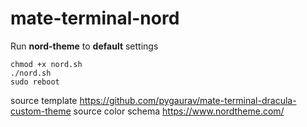# mate-terminal-nord

Run **nord-theme** to **default** settings

```
chmod +x nord.sh
./nord.sh
sudo reboot
```

source template  https://github.com/pygaurav/mate-terminal-dracula-custom-theme
source color schema https://www.nordtheme.com/

